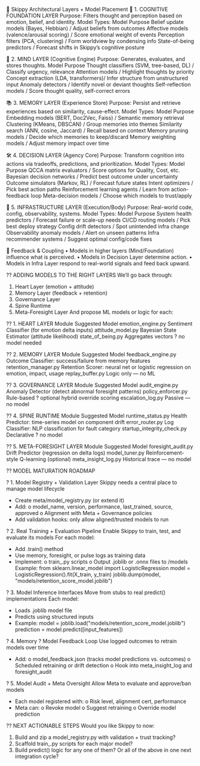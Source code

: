 
🧠 Skippy Architectural Layers + Model Placement
🌌 1. COGNITIVE FOUNDATION LAYER
Purpose: Filters thought and perception based on emotion, belief, and identity.
Model Types:
Model
Purpose
Belief update models (Bayes, Hebbian)  / Adjust beliefs from outcomes
Affective models (valence/arousal scoring) / Score emotional weight of events
Perception filters (PCA, clustering) / Form worldview by condensing info
State-of-being predictors / Forecast shifts in Skippy’s cognitive posture

🧠 2. MIND LAYER (Cognitive Engine)
Purpose: Generates, evaluates, and stores thoughts.
Model
Purpose
Thought classifiers (SVM, tree-based, DL) / Classify urgency, relevance
Attention models / Highlight thoughts by priority
Concept extraction (LDA, transformers)/ Infer structure from unstructured input
Anomaly detectors / Identify novel or deviant thoughts
Self-reflection models / Score thought quality, self-correct errors


📚 3. MEMORY LAYER (Experience Store)
Purpose: Persist and retrieve experiences based on similarity, cause-effect.
Model Types:
Model
Purpose
Embedding models (BERT, Doc2Vec, Faiss) / Semantic memory retrieval
Clustering (KMeans, DBSCAN) / Group memories into themes
Similarity search (ANN, cosine, Jaccard) / Recall based on context
Memory pruning models / Decide which memories to keep/discard
Memory weighting models / Adjust memory impact over time

🛠️ 4. DECISION LAYER (Agency Core)
Purpose: Transform cognition into actions via tradeoffs, predictions, and prioritization.
Model Types:
Model
Purpose
QCCA matrix evaluators / Score options for Quality, Cost, etc.
Bayesian decision networks / Predict best outcome under uncertainty
Outcome simulators (Markov, RL) / Forecast future states
Intent optimizers / Pick best action paths
Reinforcement learning agents / Learn from action-feedback loop
Meta-decision models / Choose which models to trust/apply

🧬 5. INFRASTRUCTURE LAYER (Execution/Body)
Purpose: Real-world code, config, observability, systems.
Model Types:
Model
Purpose
System health predictors / Forecast failure or scale-up needs
CI/CD routing models / Pick best deploy strategy
Config drift detectors / Spot unintended infra change
Observability anomaly models / Alert on unseen patterns
Infra recommender systems / Suggest optimal config/code fixes

🔁 Feedback & Coupling
    • Models in higher layers (Mind/Foundation) influence what is perceived.
    • Models in Decision Layer determine action.
    • Models in Infra Layer respond to real-world signals and feed back upward.


?? ADDING MODELS TO THE RIGHT LAYERS
We’ll go back through:
1. Heart Layer (emotion + attitude)
2. Memory Layer (feedback + retention)
3. Governance Layer
4. Spine Runtime
5. Meta-Foresight Layer
And propose ML models or logic for each:


?? 1. HEART LAYER
Module
Suggested Model
emotion_engine.py
Sentiment Classifier (for emotion delta inputs)
attitude_model.py
Bayesian State Estimator (attitude likelihood)
state_of_being.py
Aggregates vectors ? no model needed




?? 2. MEMORY LAYER
Module
Suggested Model
feedback_engine.py
Outcome Classifier: success/failure from memory features
retention_manager.py
Retention Scorer: neural net or logistic regression on emotion, impact, usage
replay_buffer.py
Logic only — no ML



?? 3. GOVERNANCE LAYER
Module
Suggested Model
audit_engine.py
Anomaly Detector (detect abnormal foresight patterns)
policy_enforcer.py
Rule-based ? optional hybrid override scoring
escalation_log.py
Passive — no model






?? 4. SPINE RUNTIME
Module
Suggested Model
runtime_status.py
Health Predictor: time-series model on component drift
error_router.py
Log Classifier: NLP classification for fault category
startup_integrity_check.py
Declarative ? no model




?? 5. META-FORESIGHT LAYER
Module
Suggested Model
foresight_audit.py
Drift Predictor (regression on delta logs)
model_tuner.py
Reinforcement-style Q-learning (optional)
meta_insight_log.py
Historical trace — no model

?? MODEL MATURATION ROADMAP

? 1. Model Registry + Validation Layer
Skippy needs a central place to manage model lifecycle
* Create meta/model_registry.py (or extend it)
* Add:
o model_name, version, performance, last_trained, source, approved
o Alignment with Meta + Governance policies
* Add validation hooks: only allow aligned/trusted models to run

? 2. Real Training + Evaluation Pipeline
Enable Skippy to train, test, and evaluate its models
For each model:
* Add .train() method
* Use memory, foresight, or pulse logs as training data
* Implement:
o train_<model>.py scripts
o Output .joblib or .onnx files to /models
Example:
from sklearn.linear_model import LogisticRegression
model = LogisticRegression().fit(X_train, y_train)
joblib.dump(model, "models/retention_score_model.joblib")


? 3. Model Inference Interfaces
Move from stubs to real predict() implementations
Each model:
* Loads .joblib model file
* Predicts using structured inputs
* Example:
model = joblib.load("models/retention_score_model.joblib")
prediction = model.predict([input_features])


? 4. Memory ? Model Feedback Loop
Use logged outcomes to retrain models over time
* Add:
o model_feedback.json (tracks model predictions vs. outcomes)
o Scheduled retraining or drift detection
o Hook into meta_insight_log and foresight_audit

? 5. Model Audit + Meta Oversight
Allow Meta to evaluate and approve/ban models
* Each model registered with:
o Risk level, alignment cert, performance
* Meta can:
o Revoke model
o Suggest retraining
o Override model prediction

?? NEXT ACTIONABLE STEPS
Would you like Skippy to now:
1. Build and zip a model_registry.py with validation + trust tracking?
2. Scaffold train_<model>.py scripts for each major model?
3. Build predict() logic for any one of them?
Or all of the above in one next integration cycle?

